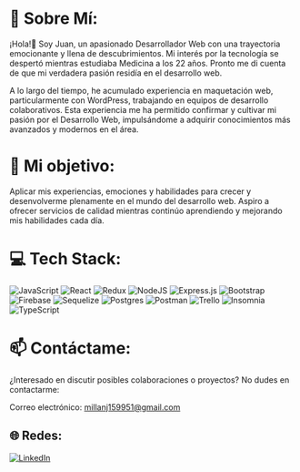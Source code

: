 # 💫 Sobre Mí:
¡Hola!👋 Soy Juan, un apasionado Desarrollador Web con una trayectoria emocionante y llena de descubrimientos. Mi interés por la tecnología se despertó mientras estudiaba Medicina a los 22 años. Pronto me di cuenta de que mi verdadera pasión residía en el desarrollo web.

A lo largo del tiempo, he acumulado experiencia en maquetación web, particularmente con WordPress, trabajando en equipos de desarrollo colaborativos. Esta experiencia me ha permitido confirmar y cultivar mi pasión por el Desarrollo Web, impulsándome a adquirir conocimientos más avanzados y modernos en el área.

# 🌱 Mi objetivo:
Aplicar mis experiencias, emociones y habilidades para crecer y desenvolverme plenamente en el mundo del desarrollo web. Aspiro a ofrecer servicios de calidad mientras continúo aprendiendo y mejorando mis habilidades cada día.

# 💻 Tech Stack:
![JavaScript](https://img.shields.io/badge/javascript-%23323330.svg?style=for-the-badge&logo=javascript&logoColor=%23F7DF1E) ![React](https://img.shields.io/badge/react-%2320232a.svg?style=for-the-badge&logo=react&logoColor=%2361DAFB) ![Redux](https://img.shields.io/badge/redux-764ABC?style=for-the-badge&logo=redux&logoColor=white) ![NodeJS](https://img.shields.io/badge/node.js-6DA55F?style=for-the-badge&logo=node.js&logoColor=white) ![Express.js](https://img.shields.io/badge/express.js-%23404d59.svg?style=for-the-badge&logo=express&logoColor=%2361DAFB) ![Bootstrap](https://img.shields.io/badge/bootstrap-%238511FA.svg?style=for-the-badge&logo=bootstrap&logoColor=white) ![Firebase](https://img.shields.io/badge/Firebase-039BE5?style=for-the-badge&logo=Firebase&logoColor=white) ![Sequelize](https://img.shields.io/badge/Sequelize-00AFA1?style=for-the-badge&logo=sequelize&logoColor=white) ![Postgres](https://img.shields.io/badge/postgres-%23316192.svg?style=for-the-badge&logo=postgresql&logoColor=white) ![Postman](https://img.shields.io/badge/Postman-FF6C37?style=for-the-badge&logo=postman&logoColor=white) ![Trello](https://img.shields.io/badge/Trello-%23026AA7.svg?style=for-the-badge&logo=Trello&logoColor=white) ![Insomnia](https://img.shields.io/badge/Insomnia-5849BE?style=for-the-badge&logo=insomnia&logoColor=white) ![TypeScript](https://img.shields.io/badge/TypeScript-007ACC?style=for-the-badge&logo=typescript&logoColor=white)

# 📫 Contáctame:
¿Interesado en discutir posibles colaboraciones o proyectos? No dudes en contactarme:

Correo electrónico: millanj159951@gmail.com

## 🌐 Redes:
[![LinkedIn](https://img.shields.io/badge/LinkedIn-%230077B5.svg?logo=linkedin&logoColor=white)](https://www.linkedin.com/in/juan-millan-abb74224a/)
